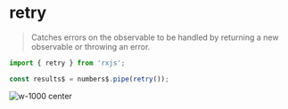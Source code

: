 # retry

> Catches errors on the observable to be handled by returning a new observable or throwing an error.

```typescript
import { retry } from 'rxjs';

const results$ = numbers$.pipe(retry());

```

![w-1000 center](./assets/images/diagrams/operator_retry.svg)